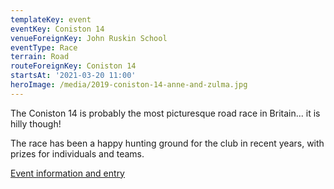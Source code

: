 ```yaml
---
templateKey: event
eventKey: Coniston 14
venueForeignKey: John Ruskin School
eventType: Race
terrain: Road
routeForeignKey: Coniston 14
startsAt: '2021-03-20 11:00'
heroImage: /media/2019-coniston-14-anne-and-zulma.jpg
---
```

The Coniston 14 is probably the most picturesque road race in Britain... it is
hilly though!

The race has been a happy hunting ground for the club in recent years, with
prizes for individuals and teams.

[Event information and entry](https://www.coniston14.co.uk/)
